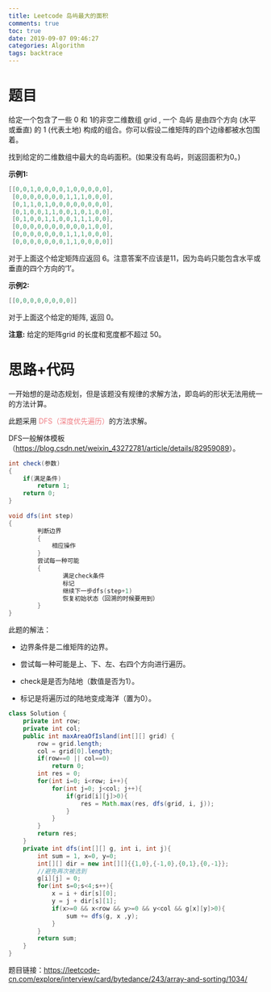 ```yaml
---
title: Leetcode 岛屿最大的面积
comments: true
toc: true
date: 2019-09-07 09:46:27
categories: Algorithm
tags: backtrace
---
```


# 题目

给定一个包含了一些 0 和 1的非空二维数组 grid , 一个 岛屿 是由四个方向 (水平或垂直) 的 1 (代表土地) 构成的组合。你可以假设二维矩阵的四个边缘都被水包围着。

找到给定的二维数组中最大的岛屿面积。(如果没有岛屿，则返回面积为0。)

**示例1:**
```java
[[0,0,1,0,0,0,0,1,0,0,0,0,0],
 [0,0,0,0,0,0,0,1,1,1,0,0,0],
 [0,1,1,0,1,0,0,0,0,0,0,0,0],
 [0,1,0,0,1,1,0,0,1,0,1,0,0],
 [0,1,0,0,1,1,0,0,1,1,1,0,0],
 [0,0,0,0,0,0,0,0,0,0,1,0,0],
 [0,0,0,0,0,0,0,1,1,1,0,0,0],
 [0,0,0,0,0,0,0,1,1,0,0,0,0]]
```

对于上面这个给定矩阵应返回 6。注意答案不应该是11，因为岛屿只能包含水平或垂直的四个方向的‘1’。

**示例2:**
```java
[[0,0,0,0,0,0,0,0]]
```

对于上面这个给定的矩阵, 返回 0。

**注意:** 给定的矩阵grid 的长度和宽度都不超过 50。

# 思路+代码

一开始想的是动态规划，但是该题没有规律的求解方法，即岛屿的形状无法用统一的方法计算。

此题采用 <font color=#f07c82>DFS（深度优先遍历）</font>的方法求解。

DFS一般解体模板（<u>https://blog.csdn.net/weixin_43272781/article/details/82959089</u>）。

```java
int check(参数)
{
    if(满足条件)
        return 1;
    return 0;
}
 
void dfs(int step)
{
        判断边界
        {
            相应操作
        }
        尝试每一种可能
        {
               满足check条件
               标记
               继续下一步dfs(step+1)
               恢复初始状态（回溯的时候要用到）
        }
}   
```

此题的解法：

+ 边界条件是二维矩阵的边界。

+ 尝试每一种可能是上、下、左、右四个方向进行遍历。

+ check是是否为陆地（数值是否为1）。

+ 标记是将遍历过的陆地变成海洋（置为0）。

```java
class Solution {
    private int row;
    private int col;
    public int maxAreaOfIsland(int[][] grid) {
        row = grid.length;
        col = grid[0].length;
        if(row==0 || col==0)
            return 0;
        int res = 0;
        for(int i=0; i<row; i++){
            for(int j=0; j<col; j++){
                if(grid[i][j]>0){
                    res = Math.max(res, dfs(grid, i, j));   
                }
            }
        } 
        return res;
    }
    private int dfs(int[][] g, int i, int j){
        int sum = 1, x=0, y=0;
        int[][] dir = new int[][]{{1,0},{-1,0},{0,1},{0,-1}};
        //避免再次被选到
        g[i][j] = 0;
        for(int s=0;s<4;s++){
            x = i + dir[s][0];
            y = j + dir[s][1];
            if(x>=0 && x<row && y>=0 && y<col && g[x][y]>0){
                sum += dfs(g, x ,y);
            }
        }
        return sum;
    }
}
```

题目链接：<u>https://leetcode-cn.com/explore/interview/card/bytedance/243/array-and-sorting/1034/</u>